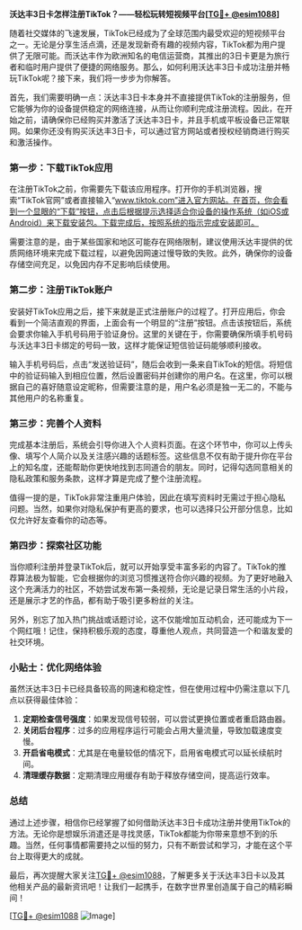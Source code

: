 **沃达丰3日卡怎样注册TikTok？——轻松玩转短视频平台[[TG💪+ @esim1088](https://t.me/s/esim1088)]**

随着社交媒体的飞速发展，TikTok已经成为了全球范围内最受欢迎的短视频平台之一。无论是分享生活点滴，还是发现新奇有趣的视频内容，TikTok都为用户提供了无限可能。而沃达丰作为欧洲知名的电信运营商，其推出的3日卡更是为旅行者和临时用户提供了便捷的网络服务。那么，如何利用沃达丰3日卡成功注册并畅玩TikTok呢？接下来，我们将一步步为你解答。

首先，我们需要明确一点：沃达丰3日卡本身并不直接提供TikTok的注册服务，但它能够为你的设备提供稳定的网络连接，从而让你顺利完成注册流程。因此，在开始之前，请确保你已经购买并激活了沃达丰3日卡，并且手机或平板设备已正常联网。如果你还没有购买沃达丰3日卡，可以通过官方网站或者授权经销商进行购买和激活操作。

### 第一步：下载TikTok应用

在注册TikTok之前，你需要先下载该应用程序。打开你的手机浏览器，搜索“TikTok官网”或者直接输入“www.tiktok.com”进入官方网站。在首页，你会看到一个显眼的“下载”按钮，点击后根据提示选择适合你设备的操作系统（如iOS或Android）来下载安装包。下载完成后，按照系统的指示完成安装即可。

需要注意的是，由于某些国家和地区可能存在网络限制，建议使用沃达丰提供的优质网络环境来完成下载过程，以避免因网速过慢导致的失败。此外，确保你的设备存储空间充足，以免因内存不足影响后续使用。

### 第二步：注册TikTok账户

安装好TikTok应用之后，接下来就是正式注册账户的过程了。打开应用后，你会看到一个简洁直观的界面，上面会有一个明显的“注册”按钮。点击该按钮后，系统会要求你输入手机号码用于验证身份。这里的关键在于，你需要确保所填手机号码与沃达丰3日卡绑定的号码一致，这样才能保证短信验证码能够顺利接收。

输入手机号码后，点击“发送验证码”，随后会收到一条来自TikTok的短信。将短信中的验证码输入到相应位置，然后设置密码并创建你的用户名。在这里，你可以根据自己的喜好随意设定昵称，但需要注意的是，用户名必须是独一无二的，不能与其他用户的名称重复。

### 第三步：完善个人资料

完成基本注册后，系统会引导你进入个人资料页面。在这个环节中，你可以上传头像、填写个人简介以及关注感兴趣的话题标签。这些信息不仅有助于提升你在平台上的知名度，还能帮助你更快地找到志同道合的朋友。同时，记得勾选同意相关的隐私政策和服务条款，这样才算是完成了整个注册流程。

值得一提的是，TikTok非常注重用户体验，因此在填写资料时无需过于担心隐私问题。当然，如果你对隐私保护有更高的要求，也可以选择只公开部分信息，比如仅允许好友查看你的动态等。

### 第四步：探索社区功能

当你顺利注册并登录TikTok后，就可以开始享受丰富多彩的内容了。TikTok的推荐算法极为智能，它会根据你的浏览习惯推送符合你兴趣的视频。为了更好地融入这个充满活力的社区，不妨尝试发布第一条视频，无论是记录日常生活的小片段，还是展示才艺的作品，都有助于吸引更多粉丝的关注。

另外，别忘了加入热门挑战或话题讨论，这不仅能增加互动机会，还可能成为下一个网红哦！记住，保持积极乐观的态度，尊重他人观点，共同营造一个和谐友爱的社交环境。

### 小贴士：优化网络体验

虽然沃达丰3日卡已经具备较高的网速和稳定性，但在使用过程中仍需注意以下几点以获得最佳体验：

1. **定期检查信号强度**：如果发现信号较弱，可以尝试更换位置或者重启路由器。
2. **关闭后台程序**：过多的应用程序运行可能会占用大量流量，导致加载速度变慢。
3. **开启省电模式**：尤其是在电量较低的情况下，启用省电模式可以延长续航时间。
4. **清理缓存数据**：定期清理应用缓存有助于释放存储空间，提高运行效率。

### 总结

通过上述步骤，相信你已经掌握了如何借助沃达丰3日卡成功注册并使用TikTok的方法。无论你是想娱乐消遣还是寻找灵感，TikTok都能为你带来意想不到的乐趣。当然，任何事情都需要持之以恒的努力，只有不断尝试和学习，才能在这个平台上取得更大的成就。

最后，再次提醒大家关注[TG💪+ @esim1088](https://t.me/s/esim1088)，了解更多关于沃达丰3日卡以及其他相关产品的最新资讯吧！让我们一起携手，在数字世界里创造属于自己的精彩瞬间！

[[TG💪+ @esim1088](https://t.me/s/esim1088) ![Image](https://i.postimg.cc/4NQfJmqS/Snipaste-2025-05-13-00-14-12.png)]